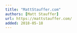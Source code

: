 ```yaml
---
title: "MattStauffer.com"
authors: [Matt Stauffer]
url: https://mattstauffer.com/
added: 2018-05-18
---
```

